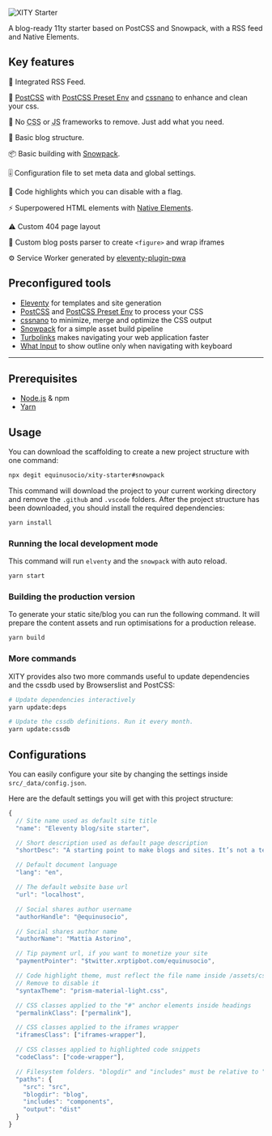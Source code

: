 ![XITY Starter](https://repository-images.githubusercontent.com/234711727/fbefa980-45e0-11ea-8f4e-1250f14a82a5)

A blog-ready 11ty starter based on PostCSS and Snowpack, with a RSS feed and Native Elements.

## Key features

📰 Integrated RSS Feed.

💅 [PostCSS][] with [PostCSS Preset Env][] and [cssnano][] to enhance and clean your css.

🏅 No <abbr title="Cascading Style Sheets">CSS</abbr> or <abbr title="JavaScript">JS</abbr> frameworks to remove. Just add what you need.

📝 Basic blog structure.

📦 Basic building with [Snowpack][].

🎚 Configuration file to set meta data and global settings.

🎨 Code highlights which you can disable with a flag.

⚡️ Superpowered HTML elements with [Native Elements][].

⚠️ Custom 404 page layout

🤖 Custom blog posts parser to create `<figure>` and wrap iframes

⚙️ Service Worker generated by [eleventy-plugin-pwa][]

## Preconfigured tools

- [Eleventy][] for templates and site generation
- [PostCSS][] and [PostCSS Preset Env][] to process your CSS
- [cssnano][] to minimize, merge and optimize the CSS output
- [Snowpack][] for a simple asset build pipeline
- [Turbolinks][] makes navigating your web application faster
- [What Input][] to show outline only when navigating with keyboard

[eleventy]: https://11ty.dev 'Static site generator'
[postcss]: https://postcss.org 'A tool for transforming CSS with JavaScript'
[postcss preset env]: https://preset-env.cssdb.org 'Use tomorrow’s CSS today'
[cssnano]: https://cssnano.co 'A modular minifier based on the PostCSS ecosystem'
[snowpack]: https://www.snowpack.dev/ 'Web application bundler'
[turbolinks]: https://github.com/turbolinks/turbolinks
[what input]: https://github.com/ten1seven/what-input 'A global utility for tracking the current input method'
[native elements]: https://native-elements.dev
[eleventy-plugin-pwa]: https://github.com/okitavera/eleventy-plugin-pwa 'An Eleventy plugin to generate service worker'
[node.js]: https://nodejs.org/
[yarn]: https://yarnpkg.com/ 'Package Manager'

---

## Prerequisites

- [Node.js][] & npm
- [Yarn][]

## Usage

You can download the scaffolding to create a new project structure with one command:

```bash
npx degit equinusocio/xity-starter#snowpack
```

This command will download the project to your current working directory and remove the `.github` and `.vscode` folders. After the project structure has been downloaded, you should install the required dependencies:

```bash
yarn install
```

### Running the local development mode

This command will run `elventy` and the `snowpack` with auto reload.

```bash
yarn start
```

### Building the production version

To generate your static site/blog you can run the following command. It will prepare the content assets and run optimisations for a production release.

```bash
yarn build
```

### More commands

XITY provides also two more commands useful to update dependencies and the cssdb used by Browserslist and PostCSS:

```bash
# Update dependencies interactively
yarn update:deps

# Update the cssdb definitions. Run it every month.
yarn update:cssdb
```

## Configurations

You can easily configure your site by changing the settings inside `src/_data/config.json`.

Here are the default settings you will get with this project structure:

```js
{
  // Site name used as default site title
  "name": "Eleventy blog/site starter",

  // Short description used as default page description
  "shortDesc": "A starting point to make blogs and sites. It’s not a template.",

  // Default document language
  "lang": "en",

  // The default website base url
  "url": "localhost",

  // Social shares author username
  "authorHandle": "@equinusocio",

  // Social shares author name
  "authorName": "Mattia Astorino",

  // Tip payment url, if you want to monetize your site
  "paymentPointer": "$twitter.xrptipbot.com/equinusocio",

  // Code highlight theme, must reflect the file name inside /assets/css.
  // Remove to disable it
  "syntaxTheme": "prism-material-light.css",

  // CSS classes applied to the "#" anchor elements inside headings
  "permalinkClass": ["permalink"],

  // CSS classes applied to the iframes wrapper
  "iframesClass": ["iframes-wrapper"],

  // CSS classes applied to highlighted code snippets
  "codeClass": ["code-wrapper"],

  // Filesystem folders. "blogdir" and "includes" must be relative to "src"
  "paths": {
    "src": "src",
    "blogdir": "blog",
    "includes": "components",
    "output": "dist"
  }
}
```
